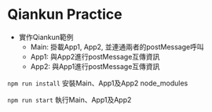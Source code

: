 # Qiankun Practice

- 實作Qiankun範例
  - Main: 掛載App1, App2, 並連通兩者的postMessage呼叫
  - App1: 與App2進行postMessage互傳資訊
  - App2: 與App1進行postMessage互傳資訊

`npm run install` 安裝Main、App1及App2 node_modules

`npm run start` 執行Main、App1及App2